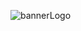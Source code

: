 ![bannerLogo](https://github.com/Neumann-Dispatch-Labs/.github/assets/97128346/01f9225c-a6c8-4589-ac7a-25cece37834a)
